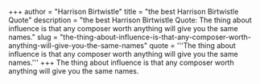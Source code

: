 +++
author = "Harrison Birtwistle"
title = "the best Harrison Birtwistle Quote"
description = "the best Harrison Birtwistle Quote: The thing about influence is that any composer worth anything will give you the same names."
slug = "the-thing-about-influence-is-that-any-composer-worth-anything-will-give-you-the-same-names"
quote = '''The thing about influence is that any composer worth anything will give you the same names.'''
+++
The thing about influence is that any composer worth anything will give you the same names.
